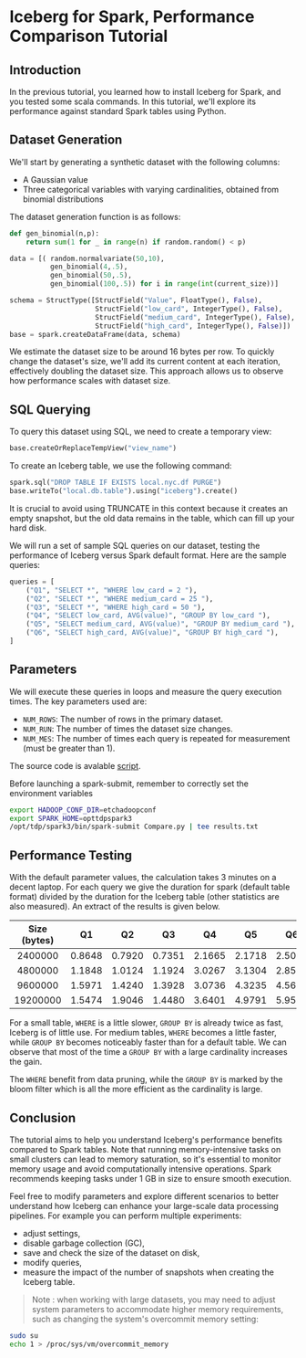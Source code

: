 # Iceberg for Spark, Performance Comparison Tutorial

## Introduction
In the previous tutorial, you learned how to install Iceberg for Spark, and you tested some scala commands. In this tutorial, we'll explore its performance against standard Spark tables using Python. 

## Dataset Generation
We'll start by generating a synthetic dataset with the following columns:
- A Gaussian value
- Three categorical variables with varying cardinalities, obtained from binomial distributions

The dataset generation function is as follows:

```python
def gen_binomial(n,p):
    return sum(1 for _ in range(n) if random.random() < p)

data = [( random.normalvariate(50,10),
          gen_binomial(4,.5),
		  gen_binomial(50,.5),
		  gen_binomial(100,.5)) for i in range(int(current_size))]

schema = StructType([StructField("Value", FloatType(), False),
                     StructField("low_card", IntegerType(), False),
					 StructField("medium_card", IntegerType(), False),
					 StructField("high_card", IntegerType(), False)])
base = spark.createDataFrame(data, schema)
```

We estimate the dataset size to be around 16 bytes per row. To quickly change the dataset's size, we'll add its current content at each iteration, effectively doubling the dataset size. This approach allows us to observe how performance scales with dataset size.

## SQL Querying
To query this dataset using SQL, we need to create a temporary view:

```python
base.createOrReplaceTempView("view_name")
```

To create an Iceberg table, we use the following command:

```python
spark.sql("DROP TABLE IF EXISTS local.nyc.df PURGE")
base.writeTo("local.db.table").using("iceberg").create()
```
It is crucial to avoid using TRUNCATE in this context because it creates an empty snapshot, but the old data remains in the table, which can fill up your hard disk.

We will run a set of sample SQL queries on our dataset, testing the performance of Iceberg versus Spark default format. Here are the sample queries:

```python
queries = [
    ("Q1", "SELECT *", "WHERE low_card = 2 "),
    ("Q2", "SELECT *", "WHERE medium_card = 25 "),
    ("Q3", "SELECT *", "WHERE high_card = 50 "),
    ("Q4", "SELECT low_card, AVG(value)", "GROUP BY low_card "),
    ("Q5", "SELECT medium_card, AVG(value)", "GROUP BY medium_card "),
    ("Q6", "SELECT high_card, AVG(value)", "GROUP BY high_card "),
]
```

## Parameters
We will execute these queries in loops and measure the query execution times. The key parameters used are:
- `NUM_ROWS`: The number of rows in the primary dataset.
- `NUM_RUN`: The number of times the dataset size changes.
- `NUM_MES`: The number of times each query is repeated for measurement (must be greater than 1).

The source code is avalable [script]([here](https://github.com/Parreirac/yellow_taxi_iceberg/blob/main/Compare.py)).


Before launching a spark-submit, remember to correctly set the environment variables 
```bash
export HADOOP_CONF_DIR=etchadoopconf
export SPARK_HOME=opttdpspark3
/opt/tdp/spark3/bin/spark-submit Compare.py | tee results.txt
```

## Performance Testing

With the default parameter values, the calculation takes 3 minutes on a decent laptop. For each query we give the duration for spark (default table format) divided by the duration for the Iceberg table (other statistics are also measured). An extract of the results is given below.




| Size (bytes) | Q1 | Q2 | Q3 | Q4  | Q5 | Q6  |
|:-:|:-:|:-:|:-:|:-:|:-:|:-:|
|2400000 |0.8648 |0.7920|0.7351|2.1665|2.1718 | 2.5051
4800000 | 1.1848 |1.0124|1.1924|3.0267 |3.1304|2.8520
9600000 | 1.5971 |1.4240|1.3928|3.0736 |4.3235|4.5640
19200000 |1.5474 |1.9046|1.4480|3.6401 |4.9791 |5.9599


For a small table, `WHERE` is a little slower, `GROUP BY` is already twice as fast, Iceberg is of little use.
For medium tables, `WHERE` becomes a little faster, while `GROUP BY` becomes noticeably faster than for a default table.
We can observe that most of the time a `GROUP BY` with a large cardinality increases the gain.

The `WHERE` benefit from data pruning, while the `GROUP BY` is marked by the bloom filter which is all the more efficient as the cardinality is large.




## Conclusion
The tutorial aims to help you understand Iceberg's performance benefits compared to Spark tables. Note that running memory-intensive tasks on small clusters can lead to memory saturation, so it's essential to monitor memory usage and avoid computationally intensive operations. Spark recommends keeping tasks under 1 GB in size to ensure smooth execution.

Feel free to modify parameters and explore different scenarios to better understand how Iceberg can enhance your large-scale data processing pipelines. For example you can perform multiple experiments: 
* adjust settings, 
* disable garbage collection (GC), 
* save and check the size of the dataset on disk, 
* modify queries,
* measure the impact of the number of snapshots when creating the Iceberg table.
> Note : when working with large datasets, you may need to adjust system parameters to accommodate higher memory requirements, such as changing the system's overcommit memory setting:
```bash
sudo su
echo 1 > /proc/sys/vm/overcommit_memory
```



